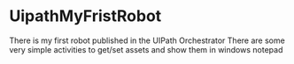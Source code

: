 # UipathMyFristRobot
There is my first robot published in the UIPath Orchestrator
There are some very simple activities to get/set assets and show them in windows notepad 
